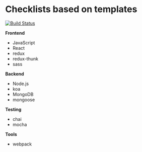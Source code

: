 Checklists based on templates
=====================

[![Build Status](https://travis-ci.org/Londeren/lists.svg?branch=master)](https://travis-ci.org/Londeren/lists)


**Frontend**
- JavaScript
- React
- redux
- redux-thunk
- sass

**Backend**
- Node.js
- koa
- MongoDB
- mongoose

**Testing**
- chai
- mocha

**Tools**
- webpack
